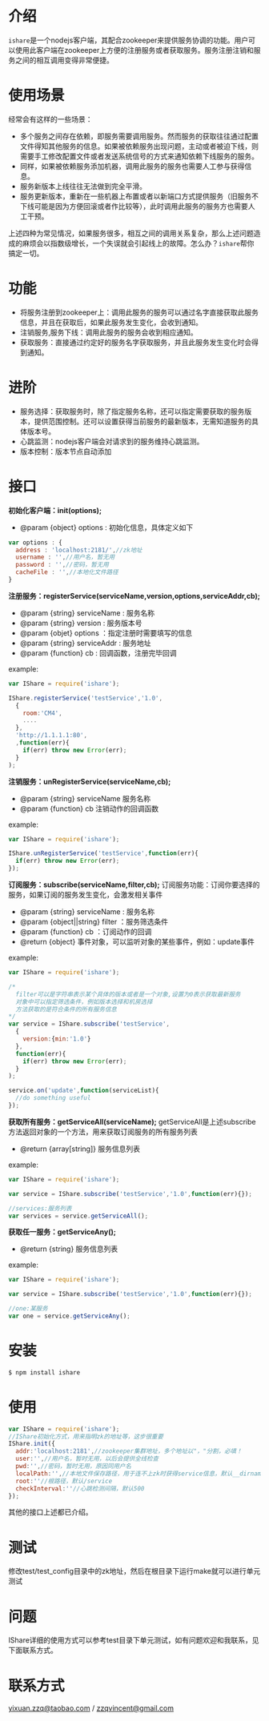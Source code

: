 # 介绍

`ishare`是一个nodejs客户端，其配合zookeeper来提供服务协调的功能。用户可以使用此客户端在zookeeper上方便的注册服务或者获取服务。服务注册注销和服务之间的相互调用变得非常便捷。

# 使用场景

经常会有这样的一些场景：

* 多个服务之间存在依赖，即服务需要调用服务。然而服务的获取往往通过配置文件得知其他服务的信息。如果被依赖服务出现问题，主动或者被迫下线，则需要手工修改配置文件或者发送系统信号的方式来通知依赖下线服务的服务。
* 同样，如果被依赖服务添加机器，调用此服务的服务也需要人工参与获得信息。
* 服务新版本上线往往无法做到完全平滑。
* 服务更新版本，重新在一些机器上布置或者以新端口方式提供服务（旧服务不下线可能是因为方便回滚或者作比较等），此时调用此服务的服务方也需要人工干预。

上述四种为常见情况，如果服务很多，相互之间的调用关系复杂，那么上述问题造成的麻烦会以指数级增长，一个失误就会引起线上的故障。怎么办？`ishare`帮你搞定一切。

# 功能

* 将服务注册到zookeeper上：调用此服务的服务可以通过名字直接获取此服务信息，并且在获取后，如果此服务发生变化，会收到通知。
* 注销服务,服务下线：调用此服务的服务会收到相应通知。
* 获取服务：直接通过约定好的服务名字获取服务，并且此服务发生变化时会得到通知。

# 进阶

* 服务选择：获取服务时，除了指定服务名称，还可以指定需要获取的服务版本，提供范围控制。还可以设置获得当前服务的最新版本，无需知道服务的具体版本号。
* 心跳监测：nodejs客户端会对请求到的服务维持心跳监测。
* 版本控制：版本节点自动添加

# 接口

**初始化客户端：init(options);**

* @param {object} options : 初始化信息，具体定义如下

```javascript
var options : {
  address : 'localhost:2181/',//zk地址
  username : '',//用户名，暂无用
  password : '',//密码，暂无用
  cacheFile : '',//本地化文件路径
}
```

**注册服务：registerService(serviceName,version,options,serviceAddr,cb);**

* @param {string} serviceName : 服务名称
* @param {string} version : 服务版本号
* @param {objet} options ：指定注册时需要填写的信息
* @param {string} serviceAddr : 服务地址
* @param {function} cb : 回调函数，注册完毕回调

example:

```javascript
var IShare = require('ishare');

IShare.registerService('testService','1.0',
  {
    room:'CM4',
    ....
  },
  'http://1.1.1.1:80',
  ,function(err){
    if(err) throw new Error(err);
  }
);
```

**注销服务：unRegisterService(serviceName,cb);**

* @param {string} serviceName 服务名称
* @param {function} cb 注销动作的回调函数

example:

```javascript
var IShare = require('ishare');

IShare.unRegisterService('testService',function(err){
  if(err) throw new Error(err);
});
```

**订阅服务：subscribe(serviceName,filter,cb);**
订阅服务功能：订阅你要选择的服务，如果订阅的服务发生变化，会激发相关事件

* @param {string} serviceName : 服务名称
* @param {object||string} filter ：服务筛选条件
* @param {function} cb ：订阅动作的回调
* @return {object} 事件对象，可以监听对象的某些事件，例如：update事件

example:

```javascript
var IShare = require('ishare');

/*
  filter可以是字符串表示某个具体的版本或者是一个对象,设置为0表示获取最新服务
  对象中可以指定筛选条件，例如版本选择和机房选择
  方法获取的是符合条件的所有服务信息
*/
var service = IShare.subscribe('testService',
  {
    version:{min:'1.0'}
  },
  function(err){
    if(err) throw new Error(err);
  }
);

service.on('update',function(serviceList){
  //do something useful
});

```

**获取所有服务：getServiceAll(serviceName);**
getServiceAll是上述subscribe方法返回对象的一个方法，用来获取订阅服务的所有服务列表

* @return {array[string]} 服务信息列表 

example:

```javascript
var IShare = require('ishare');

var service = IShare.subscribe('testService','1.0',function(err){});

//services:服务列表
var services = service.getServiceAll();

```

**获取任一服务：getServiceAny();**

* @return {string} 服务信息列表

example:

```javascript
var IShare = require('ishare');

var service = IShare.subscribe('testService','1.0',function(err){});

//one:某服务
var one = service.getServiceAny();

```

# 安装
```bash
$ npm install ishare 
```

# 使用
```javascript
var IShare = require('ishare');
//IShare初始化方式，用来指明zk的地址等，这步很重要
IShare.init({
  addr:'localhost:2181',//zookeeper集群地址，多个地址以"，"分割，必填！
  user:'',//用户名，暂时无用，以后会提供全线检查
  pwd:'',//密码，暂时无用，原因同用户名
  localPath:'',//本地文件保存路径，用于连不上zk时获得service信息，默认__dirname+'/.cache'
  root:''//根路径，默认/service
  checkInterval:''//心跳检测间隔，默认500
});
```
其他的接口上述都已介绍。

# 测试
修改test/test_config目录中的zk地址，然后在根目录下运行make就可以进行单元测试

# 问题
IShare详细的使用方式可以参考test目录下单元测试，如有问题欢迎和我联系，见下面联系方式。

# 联系方式
yixuan.zzq@taobao.com / zzqvincent@gmail.com
